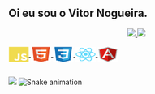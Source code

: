 ## Oi eu sou o Vitor Nogueira.
<div align="center">
  <a href="https://github.com/VitorNogue">
  
  <img height="180em" src="https://github-readme-stats.vercel.app/api?username=VitorNogue&show_icons=true&theme=dark&include_all_commits=true&count_private=true"/>
  <img height="170em" src=https://github-readme-stats.vercel.app/api/top-langs/?username=VitorNogue&layout=compact&langs_count=7&theme=dracula/>
 
  
</div>
<div style="display: inline_block"><br>
  <img align="center" alt="Vitor-Js" height="30" width="40" src="https://raw.githubusercontent.com/devicons/devicon/master/icons/javascript/javascript-plain.svg">
  <img align="center" alt="Vitor-HTML" height="30" width="40" src="https://raw.githubusercontent.com/devicons/devicon/master/icons/html5/html5-original.svg">
  <img align="center" alt="Vitor-CSS" height="30" width="40" src="https://raw.githubusercontent.com/devicons/devicon/master/icons/css3/css3-original.svg">
  <img align="center" alt="Vitor-React" height="30" width="40" src="https://raw.githubusercontent.com/devicons/devicon/master/icons/react/react-original.svg">
  <img align="center" alt="Vitor-Angular" height="30" width="40" src="https://raw.githubusercontent.com/devicons/devicon/master/icons/angularjs/angularjs-original.svg">
 
</div>

##

 <a href="https://www.linkedin.com/in/vitor-hugo-nogueira-arcanjo-5b2b76210/" target="_blank"><img src="https://img.shields.io/badge/-LinkedIn-%230077B5?style=for-the-badge&logo=linkedin&logoColor=white" target="_blank"></a>
  ![Snake animation](https://github.com/VitorNogue/VitorNogue/blob/output/github-contribution-grid-snake.svg)
 
